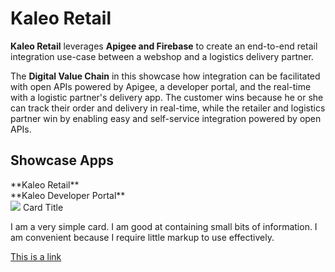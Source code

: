 <link href="https://fonts.googleapis.com/icon?family=Material+Icons" rel="stylesheet">
<link rel="stylesheet" href="https://cdnjs.cloudflare.com/ajax/libs/materialize/1.0.0/css/materialize.min.css">

# Kaleo Retail
**Kaleo Retail** leverages **Apigee and Firebase** to create an end-to-end retail integration use-case between a webshop and a logistics delivery partner.

The **Digital Value Chain** in this showcase how integration can be facilitated with open APIs powered by Apigee, a developer portal, and the real-time with a logistic partner's delivery app.  The customer wins because he or she can track their order and delivery in real-time, while the retailer and logistics partner win by enabling easy and self-service integration powered by open APIs.

## Showcase Apps
<div class="row">
    <div class="col s12 m4 l4">
        **Kaleo Retail**
    </div>
    <div class="col s12 m4 l4">
        **Kaleo Developer Portal**
    </div>
    <div class="card">
        <div class="card-image">
            <img src="images/sample-1.jpg">
            <span class="card-title">Card Title</span>
        </div>
        <div class="card-content">
            <p>I am a very simple card. I am good at containing small bits of information.
            I am convenient because I require little markup to use effectively.</p>
        </div>
        <div class="card-action">
            <a href="#">This is a link</a>
        </div>
    </div>     
</div>


